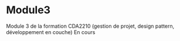 # Module3
Module 3 de la formation CDA2210 (gestion de projet, design pattern, développement en couche)
En cours
